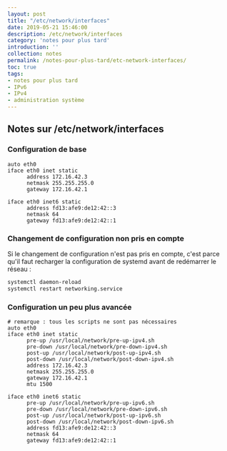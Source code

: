 ```yaml
---
layout: post
title: "/etc/network/interfaces"
date: 2019-05-21 15:46:00
description: /etc/network/interfaces
category: 'notes pour plus tard'
introduction: ''
collection: notes
permalink: /notes-pour-plus-tard/etc-network-interfaces/
toc: true
tags:
- notes pour plus tard
- IPv6
- IPv4
- administration système
---
```


## Notes sur /etc/network/interfaces
### Configuration de base
``` 
auto eth0
iface eth0 inet static
      address 172.16.42.3
      netmask 255.255.255.0
      gateway 172.16.42.1

iface eth0 inet6 static
      address fd13:afe9:de12:42::3
      netmask 64
      gateway fd13:afe9:de12:42::1
```


### Changement de configuration non pris en compte
Si le changement de configuration n'est pas pris en compte, c'est parce qu'il faut recharger la configuration de systemd avant de redémarrer le réseau : 
``` bash
systemctl daemon-reload
systemctl restart networking.service
```

### Configuration un peu plus avancée
``` 
# remarque : tous les scripts ne sont pas nécessaires
auto eth0
iface eth0 inet static
      pre-up /usr/local/network/pre-up-ipv4.sh
      pre-down /usr/local/network/pre-down-ipv4.sh
      post-up /usr/local/network/post-up-ipv4.sh
      post-down /usr/local/network/post-down-ipv4.sh
      address 172.16.42.3
      netmask 255.255.255.0
      gateway 172.16.42.1
      mtu 1500

iface eth0 inet6 static
      pre-up /usr/local/network/pre-up-ipv6.sh
      pre-down /usr/local/network/pre-down-ipv6.sh
      post-up /usr/local/network/post-up-ipv6.sh
      post-down /usr/local/network/post-down-ipv6.sh
      address fd13:afe9:de12:42::3
      netmask 64
      gateway fd13:afe9:de12:42::1
```
